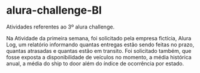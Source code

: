 # alura-challenge-BI
Atividades referentes ao 3º alura challenge.

Na Atividade da primeira semana, foi solicitado pela empresa fictícia, Alura Log, um relatório informando quantas entregas estão sendo feitas no prazo, quantas atrasadas e quantas estão em transito. Foi solicitado também, que fosse exposta a disponibilidade de veículos no momento, a média histórica anual, a média do ship to door além do índice de ocorrência por estado.
